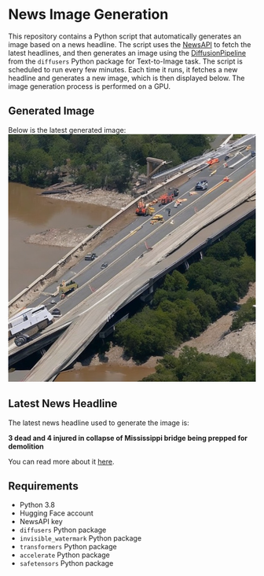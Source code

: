 # News Image Generation
This repository contains a Python script that automatically generates an image based on a news headline. The script uses the [NewsAPI](https://newsapi.org/) to fetch the latest headlines, and then generates an image using the [DiffusionPipeline](https://github.com/huggingface/diffusers) from the `diffusers` Python package for Text-to-Image task.
The script is scheduled to run every few minutes. Each time it runs, it fetches a new headline and generates a new image, which is then displayed below. The image generation process is performed on a GPU.

## Generated Image
Below is the latest generated image:
![Generated Image](image.png)

## Latest News Headline
The latest news headline used to generate the image is:

**3 dead and 4 injured in collapse of Mississippi bridge being prepped for demolition**

You can read more about it [here](https://news.google.com/rss/articles/CBMirgFBVV95cUxNMlJhYlVhZG9qWlkwYnBVOUxHZm0xNjNHSUxqeTl2UkxQVFZZOEw5T1o1a0NaSmNQOGFOUVZ0S3ZzUF9xb3JvWVJ5eTQyYWNHS3dHaUhtc0Z2a3pTV0RncEt1VnZUTzMzZ0VWRVdENzBjeGtwZ1psZGV4SDJxbngycUVzRUFvXzZmVXlZZ3lUbldzdXFBc3FSY0FIRllPajY0dGxEamsxc0s0N05IWVE?oc=5).

## Requirements
- Python 3.8
- Hugging Face account
- NewsAPI key
- `diffusers` Python package
- `invisible_watermark` Python package
- `transformers` Python package
- `accelerate` Python package
- `safetensors` Python package
